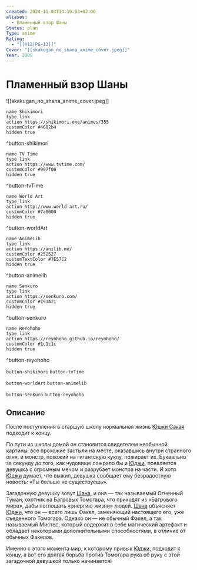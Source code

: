 ```yaml
---
created: 2024-11-04T14:19:53+03:00
aliases:
  - Пламенный взор Шаны
Status: plan
Type: anime
Rating:
  - "[[®️12|PG-13]]"
Cover: "[[skakugan_no_shana_anime_cover.jpeg]]"
Year: 2005
---
```


# Пламенный взор Шаны

![[skakugan_no_shana_anime_cover.jpeg]]

```button
name Shikimori
type link
action https://shikimori.one/animes/355
customColor #4682b4
hidden true
```
^button-shikimori

```button
name TV Time
type link
action https://www.tvtime.com/
customColor #997f00
hidden true
```
^button-tvTime

```button
name World Art
type link
action http://www.world-art.ru/
customColor #7a0000
hidden true
```
^button-worldArt

```button
name AnimeLib
type link
action https://anilib.me/
customColor #252527
customTextColor #7E57C2
hidden true
```
^button-animelib

```button
name Senkuro
type link
action https://senkuro.com/
customColor #191A21
hidden true
```
^button-senkuro

```button
name ReYohoho
type link
action https://reyohoho.github.io/reyohoho/
customColor #1c1c1c
hidden true
```
^button-reyohoho

`button-shikimori` `button-tvTime`

`button-worldArt` `button-animelib`

`button-senkuro` `button-reyohoho`

## Описание

После поступления в старшую школу нормальная жизнь [Юджи Сакая](https://shikimori.one/characters/1935-yuuji-sakai) подходит к концу.

По пути из школы домой он становится свидетелем необычной картины: все прохожие застыли на месте, оказавшись внутри странного огня, и монстр, похожий на гигантскую куклу, пожирает их. Буквально за секунду до того, как чудовище сожрало бы и [Юджи](https://shikimori.one/characters/1935-yuuji-sakai), появляется девушка с огромным мечом и разрубает монстра на части. И хотя [Юджи](https://shikimori.one/characters/1935-yuuji-sakai) думает, что выжил, девушка сообщает ему безрадостную новость: «Ты больше не существуешь».

Загадочную девушку зовут [Шана](https://shikimori.one/characters/1426-shana), и она — так называемый Огненный Туман, охотник на Багровых Томогара, что приходят из «Багрового мира», дабы поглощать «энергию жизни» людей. [Шана](https://shikimori.one/characters/1426-shana) объясняет [Юджи](https://shikimori.one/characters/1935-yuuji-sakai), что он — всего лишь Факел, заменяющий настоящего его, уже съеденного Томогара. Однако он — не обычный Факел, а так называемый Мистес, который содержит в себе магический артефакт и обладает некоторыми дополнительными способностями, в отличие от обычных Факелов.

Именно с этого момента мир, к которому привык [Юджи](https://shikimori.one/characters/1935-yuuji-sakai), подходит к концу, а вот его долгая борьба против Томогара рука об руку с этой загадочной девушкой только начинается!
